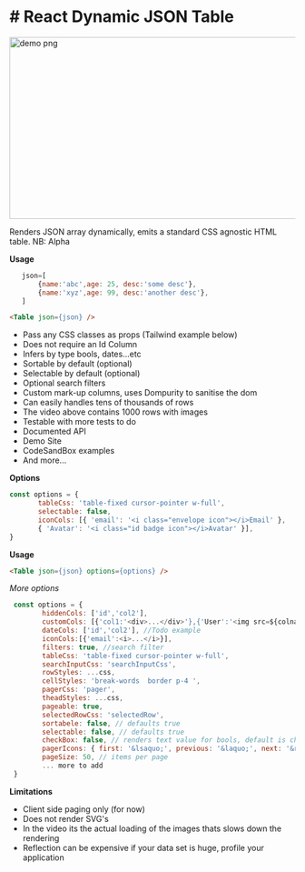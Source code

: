 # # React Dynamic JSON Table

<img alt="demo png" src="https://github.com/sajrashid/hooks/blob/main/demo.png" width="600" height="320" />

Renders JSON array dynamically, emits a standard CSS agnostic HTML table.
NB: Alpha 

**Usage**
 ```js
    json=[
        {name:'abc',age: 25, desc:'some desc'},
        {name:'xyz',age: 99, desc:'another desc'},
    ] 
```

```html
<Table json={json} />
```

* Pass any CSS classes as props (Tailwind example below)
* Does not require an Id Column
* Infers by type bools, dates...etc
* Sortable by default (optional)
* Selectable by default (optional)
* Optional search filters
* Custom mark-up columns, uses Dompurity to sanitise the dom
* Can easily handles tens of thousands of rows
* The video above contains 1000 rows with images
* Testable with more tests to do
* Documented API
* Demo Site
* CodeSandBox examples
* And more...


**Options**
 ```js    
const options = {
        tableCss: 'table-fixed cursor-pointer w-full',
        selectable: false,
        iconCols: [{ 'email': '<i class="envelope icon"></i>Email' },
        { 'Avatar': '<i class="id badge icon"></i>Avatar' }],
}
```

**Usage**

```html
<Table json={json} options={options} />
```

*More options*
```js
 const options = {
        hiddenCols: ['id','col2'],
        customCols: [{'col1:'<div>...</div>'},{'User':'<img src=${colname} ></img>'}],
        dateCols: ['id','col2'], //Todo example 
        iconCols:[{'email':<i>...</i>}],
        filters: true, //search filter
        tableCss: 'table-fixed cursor-pointer w-full',
        searchInputCss: 'searchInputCss',
        rowStyles: ...css,
        cellStyles: 'break-words  border p-4 ',
        pagerCss: 'pager',
        theadStyles: ...css,
        pageable: true,
        selectedRowCss: 'selectedRow',
        sortabele: false, // defaults true
        selectable: false, // defaults true
        checkBox: false, // renders text value for bools, default is checkbox
        pagerIcons: { first: '&lsaquo;', previous: '&laquo;', next: '&raquo', last: '&rsaquo;' }, // or <i> </i>
        pageSize: 50, // items per page
        ... more to add
 }
```

**Limitations**
* Client side paging only (for now)
* Does not render SVG's
* In the video its the actual loading of the images thats slows down the rendering
* Reflection can be expensive if your data set is huge, profile your application
